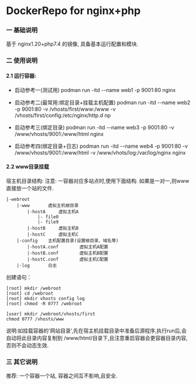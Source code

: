 # DockerRepo for nginx+php


### 一 基础说明
基于 nginx1.20+php7.4 的镜像, 具备基本运行配置和模块.


### 二 使用说明

#### 2.1 运行容器:

* 启动参考一(测试用)
podman run -itd --name web1 -p 9001:80 nginx

* 启动参考二(最常用:绑定目录+挂载主机配置)
podman run -itd --name web2 -p 9001:80 -v /vhosts/first/www:/www -v /vhosts/first/config:/etc/nginx/http.d np


* 启动参考三(绑定目录)
podman run -itd --name web3 -p 9001:80 -v /www/vhosts/9001:/www/html nginx

* 启动参考四(绑定目录+日志)
podman run -itd --name web4 -p 9001:80 -v /www/vhosts/9001:/www/html -v /www/vhots/log:/var/log/nginx nginx


#### 2.2 www目录挂载

宿主机目录结构:
注意: 一容器对应多站点时,使用下面结构. 如果是一对一,则www直接放一个站的文件.
```
|-webroot
	|-www		虚拟主机根目录
		|-hostA		虚拟主机A
			|- file0
			|- file9
		|-hostB		虚拟主机B
		|-hostC		虚拟主机C
	|-config	主机配置目录(设置根目录、域名等)
		|-hostA.conf		虚拟主机A配置
		|-hostB.conf		虚拟主机B配置
		|-hostC.conf		虚拟主机C配置
	|-log		日志
```


创建语句：
```
[root] mkdir /webroot
[root] cd /webroot
[root] mkdir vhosts config log
[root] chmod -R 0777 /webroot

[user] mkdir /webroot/vhosts/first
chmod 0777 /vhosts/www
```

说明:如挂载容器的'网站目录',先在宿主机挂载目录中准备后源程序,执行run后,会自动将此目录内容复制到 /www/html/目录下,且注意重启容器会更容器目录内容,否则不会动态生效.



### 三 其它说明

推荐: 一个容器一个站, 容器之间互不影响,且安全.  



